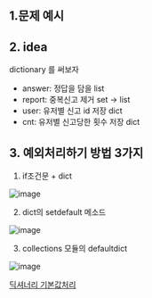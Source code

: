## 1.문제 예시

## 2. idea

dictionary 를 써보자

- answer: 정답을 담을 list
- report: 중복신고 제거 set -> list
- user: 유저별 신고 id 저장 dict
- cnt: 유저별 신고당한 횟수 저장 dict



## 3. 예외처리하기 방법 3가지

1. if조건문 + dict

![image](https://user-images.githubusercontent.com/39439424/228000016-e25723d0-8130-4d70-a080-96ffdcf5fe11.png)


2. dict의 setdefault 메소드

![image](https://user-images.githubusercontent.com/39439424/228000077-5aeaeda8-6cfb-449e-9d95-0bcaa72bcbbc.png)


3. collections 모듈의 defaultdict

![image](https://user-images.githubusercontent.com/39439424/228000393-fb32c761-46d2-42a4-989c-5ff6449b10ce.png)


[딕셔너리 기본값처리](https://www.daleseo.com/python-collections-defaultdict/)
